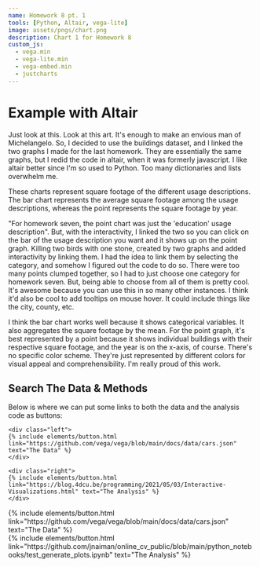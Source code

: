 ```yaml
---
name: Homework 8 pt. 1
tools: [Python, Altair, vega-lite]
image: assets/pngs/chart.png
description: Chart 1 for Homework 8
custom_js:
  - vega.min
  - vega-lite.min
  - vega-embed.min
  - justcharts
---
```



# Example with Altair

Just look at this. Look at this art. It's enough to make an envious man of Michelangelo. So, I decided to use the buildings dataset, and I linked the two graphs I made for the last homework. They are essentially the same graphs, but I redid the code in altair, when it was formerly javascript. I like altair better since I'm so used to Python. Too many dictionaries and lists overwhelm me.

These charts represent square footage of the different usage descriptions. The bar chart represents the average square footage among the usage descriptions, whereas the point represents the square footage by year.

"For homework seven, the point chart was just the 'education' usage description". But, with the interactivity, I linked the two so you can click on the bar of the usage description you want and it shows up on the point graph. Killing two birds with one stone, created by two graphs and added interactivity by linking them. I had the idea to link them by selecting the category, and somehow I figured out the code to do so. There were too many points clumped together, so I had to just choose one category for homework seven. But, being able to choose from all of them is pretty cool. It's awesome because you can use this in so many other instances. I think it'd also be cool to add tooltips on mouse hover. It could include things like the city, county, etc.

I think the bar chart works well because it shows categorical variables. It also aggregates the square footage by the mean. For the point graph, it's best represented by a point because it shows individual buildings with their respective square footage, and the year is on the x-axis, of course. There's no specific color scheme. They're just represented by different colors for visual appeal and comprehensibility. I'm really proud of this work.

<vegachart schema-url="{{ site.baseurl }}/assets/json/chart.json" style="width: 100%"></vegachart>

## Search The Data & Methods

Below is where we can put some links to both the data and the analysis code as buttons:

```
<div class="left">
{% include elements/button.html link="https://github.com/vega/vega/blob/main/docs/data/cars.json" text="The Data" %}
</div>

<div class="right">
{% include elements/button.html link="https://blog.4dcu.be/programming/2021/05/03/Interactive-Visualizations.html" text="The Analysis" %}
</div>
```

<!-- these are written in a combo of html and liquid --> 

<div class="left">
{% include elements/button.html link="https://github.com/vega/vega/blob/main/docs/data/cars.json" text="The Data" %}
</div>

<div class="right">
{% include elements/button.html link="https://github.com/jnaiman/online_cv_public/blob/main/python_notebooks/test_generate_plots.ipynb" text="The Analysis" %}
</div>
